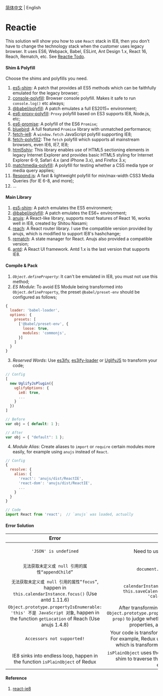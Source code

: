 [简体中文](README.zh-CN.md) | English

# Reactie
This solution will show you how to use `React` stack in IE8, then you don't have to change the technology stack when the customer uses legacy browser. It uses ES6, Webpack, Babel, ESLint, Ant Design 1.x, React 16, Reach, Rematch, etc. See <a href="https://ambit-tsai.github.io/reactie/" target="_blank">Reactie Todo</a>.


#### Shim & Polyfill
Choose the shims and polyfills you need.
1. <a href="https://github.com/es-shims/es5-shim/" target="_blank">es5-shim</a>: A patch that provides all ES5 methods which can be faithfully emulated for the legacy browser;
1. <a href="https://github.com/paulmillr/console-polyfill/" target="_blank">console-polyfill</a>: Browser console polyfill. Makes it safe to run `console.log()` etc always;
1. <a href="https://babeljs.io/docs/en/babel-polyfill/" target="_blank">@babel/polyfill</a>: A patch emulates a full ES2015+ environment;
1. <a href="https://github.com/ambit-tsai/es6-proxy-polyfill/" target="_blank">es6-proxy-polyfill</a>: `Proxy` polyfill based on ES3 supports IE8, Node.js, etc;
1. <a href="https://github.com/stefanpenner/es6-promise/" target="_blank">es6-promise</a>: A polyfill of the ES6 `Promise`;
1. <a href="https://github.com/petkaantonov/bluebird/" target="_blank">bluebird</a>: A full featured `Promise` library with unmatched performance;
1. <a href="https://github.com/camsong/fetch-ie8/" target="_blank">fetch-ie8</a>: A `window.fetch` JavaScript polyfill supporting IE8;
1. <a href="https://github.com/RubyLouvre/fetch-polyfill/" target="_blank">fetch-polyfill2</a>: The `fetch` polyfill which supports all mainstream browsers, even IE6, IE7, IE8;
1. <a href="https://github.com/aFarkas/html5shiv/" target="_blank">html5shiv</a>: This library enables use of HTML5 sectioning elements in legacy Internet Explorer and provides basic HTML5 styling for Internet Explorer 6-9, Safari 4.x (and iPhone 3.x), and Firefox 3.x;
1. <a href="https://github.com/paulirish/matchMedia.js/" target="_blank">matchmedia-polyfill</a>: A polyfill for testing whether a CSS media type or media query applies;
1. <a href="https://github.com/scottjehl/Respond/" target="_blank">Respond.js</a>: A fast & lightweight polyfill for min/max-width CSS3 Media Queries (for IE 6-8, and more);
1. ...


#### Main Library
1. <a href="https://github.com/es-shims/es5-shim/" target="_blank">es5-shim</a>: A patch emulates the ES5 environment;
1. <a href="https://babeljs.io/docs/en/babel-polyfill/" target="_blank">@babel/polyfill</a>: A patch emulates the ES6+ environment;
1. <a href="https://rubylouvre.github.io/anu/index.html" target="_blank">anujs</a>: A React-like library, supports most features of React 16, works well in IE8, created by Shitou Nasami;
1. <a href="https://rubylouvre.github.io/anu/en/router.html" target="_blank">reach</a>: A React router library. I use the compatible version provided by anujs, which is modified to support IE8's hashchange;
1. <a href="https://rubylouvre.github.io/anu/en/store.html" target="_blank">rematch</a>: A state manager for React. Anujs also provided a compatible version;
1. <a href="https://1x.ant.design/" target="_blank">antd</a>: A React UI framework. Antd 1.x is the last version that supports IE8.


#### Compile & Pack
1. *`Object.defineProperty`*: It can't be emulated in IE8, you must not use this method;
2. *ES Module*: To avoid ES Module being transformed into `Object.defineProperty`, the preset `@babel/preset-env` should be configured as follows;
```javascript
{
  loader: 'babel-loader',
  options: {
    presets: [
      ['@babel/preset-env', {
        loose: true,
        modules: 'commonjs',
      }]
    ]
  }
}
```
3. *Reserved Words*: Use  <a href="https://github.com/sophiebits/es3ify/" target="_blank">es3ify</a>, <a href="https://github.com/sorrycc/es3ify-loader/" target="_blank">es3ify-loader</a> or <a href="https://github.com/mishoo/UglifyJS2/" target="_blank">UglifyJS</a> to transform your code;
```javascript
// Config
[
  new UglifyJsPlugin({
    uglifyOptions: {
      ie8: true,
      ...
    }
  })
]

// Before
var obj = { default: 1 };

// After
var obj = { "default": 1 };
```
4. *Module Alias*: Create aliases to `import` or `require` certain modules more easily, for example using `anujs` instead of `React`.
```javascript
// Config
{
  resolve: {
    alias: {
      'react': 'anujs/dist/ReactIE',
      'react-dom': 'anujs/dist/ReactIE',
      ...
    }
  }
}

// Code
import React from 'react';  // `anujs` was loaded, actually
```


#### Error Solution
|Error|Reason|Resolve|
|:-:|:-:|:-:|
|`'JSON' is undefined`|Need to use IE8 Standards Mode|Add `<!DOCTYPE html>` and `<meta http-equiv="X-UA-Compatible" content="IE=EDGE"/>`|
|`无法获取未定义或 null 引用的属性“appendChild”`|`document.head` isn't exist in IE8|Add `document.head = document.getElementsByTagName('head')[0]`|
|`无法获取未定义或 null 引用的属性“focus”`, happen in `this.calendarInstance.focus()` (Use antd 1.11.6)|`calendarInstance` is undefined, caused by `this.saveCalendarRef = refFn.bind(this, 'calendarInstance')`|Use `this.saveCalendarRef = refFn.bind(this, 'calendarInstance', this)`|
|`Object.prototype.propertyIsEnumerable: 'this' 不是 JavaScript 对象`, happen in the function `getLocation` of Reach (Use anujs 1.4.8)|After transforming by Babel, `getLocation` uses `Object.prototype.propertyIsEnumerable.call(location, prop)` to judge whether `window.location` has certain properties, and it doesn't work in IE8|See anujs issue <a href="https://github.com/RubyLouvre/anu/pull/344/" target="_blank">#344</a>|
|`Accessors not supported!`|Your code is transformed into `Object.defineProperty`.<br/>For example, Redux uses a library `symbol-observable`, which is transformed into `Object.defineProperty`|Find it, and change it.<br/>I have rewritten the library <a href="patchs/symbol-observable.js" target="_blank">symbol-observable</a>|
|IE8 sinks into endless loop, happen in the function `isPlainObject` of Redux|`isPlainObject` uses the function `getPrototypeOf` of es5-shim to traverse the prototype chain, that causes endless loop|See es5-shim issue <a href="https://github.com/es-shims/es5-shim/pull/458/" target="_blank">#458</a>|


#### Reference
1. <a href="https://github.com/xcatliu/react-ie8/" target="_blank">react-ie8</a>
